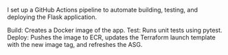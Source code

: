 I set up a GitHub Actions pipeline to automate building, testing, and deploying the Flask application.

Build: Creates a Docker image of the app.
Test: Runs unit tests using pytest.
Deploy: Pushes the image to ECR, updates the Terraform launch template with the new image tag, and refreshes the ASG.